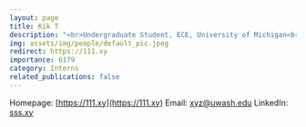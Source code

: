```yaml
---
layout: page
title: Kik T
description: "<br>Undergraduate Student, ECE, University of Michigan<br>Jun 2022 -- Present<br>Email: <a href="mailto:xyz@uwash.edu">xyz@uwash.edu</a>"
img: assets/img/people/default_pic.jpeg
redirect: https://111.xy
importance: 6179
category: Interns
related_publications: false
---
```

Homepage: [https://111.xy](https://111.xy)
Email: [xyz@uwash.edu](mailto:xyz@uwash.edu)
LinkedIn: [sss.xy](sss.xy)
